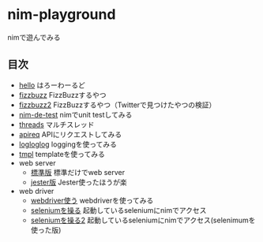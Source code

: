 # nim-playground
nimで遊んでみる

## 目次

- [hello](./hello/) はろーわーるど
- [fizzbuzz](./fizzbuzz/) FizzBuzzするやつ
- [fizzbuzz2](./fizzbuzz2/) FizzBuzzするやつ（Twitterで見つけたやつの検証）
- [nim-de-test](./nim-de-test/) nimでunit testしてみる
- [threads](./threads/) マルチスレッド
- [apireq](./apireq/) APIにリクエストしてみる
- [logloglog](./logloglog/) loggingを使ってみる
- [tmpl](./tmpl/) templateを使ってみる
- web server
  - [標準版](./websv2/) 標準だけでweb server
  - [jester版](./websv/) Jester使ったほうが楽
- web driver
  - [webdriver使う](./webdr/) webdriverを使ってみる
  - [seleniumを操る](./selenium/) 起動しているseleniumにnimでアクセス
  - [seleniumを操る2](./selenium2/) 起動しているseleniumにnimでアクセス(selenimumを使った版)
